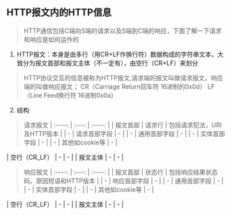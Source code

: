 ## HTTP报文内的HTTP信息

> HTTP通信包括C端向S端的请求以及S端到C端的响应，下面了解一下请求和响应是如何运作的

1. HTTP报文：本身是由多行（用CR+LF作换行符）数据构成的字符串文本，大致分为报文首部和报文主体（不一定有），由空行（CR+LF）来划分
 > HTTP协议交互的信息被称为HTTP报文,请求端的报文叫做请求报文，响应端的叫做响应报文；
 > CR（Carriage Return回车符 16进制的0x0d）
 > LF（Line Feed换行符 16进制0x0a）

2. 结构
> 请求报文
| :----: | :---: | :----: |
| 报文首部 | 请求行 | 包括请求犯法，URI及HTTP版本 |
| - | 请求首部字段 | - |
| - | 通用首部字段 | - |
| - | 实体首部字段 | - |
| - | 其他如cookie等 | - |

| 空行（CR_LF） | - | - |
| 报文主体 | - | - |
> 响应报文
| :----: | :---: | :----: |
| 报文首部 | 状态行 | 包括响应结果状态码，原因短语和HTTP版本 |
| - | 响应首部字段 | - |
| - | 通用首部字段 | - |
| - | 实体首部字段 | - |
| - | 其他如cookie等 | - |

| 空行（CR_LF） | - | - |
| 报文主体 | - | - |
